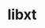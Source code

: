 ---
title: "libxt"
layout: cache
categories: [package, develop-2025-02-16]
meta: {"compilers": ["gcc@=11.1.0", "gcc@=11.4.0", "gcc@=13.2.0"], "num_specs": 5, "num_specs_by_stack": {"data-vis-sdk": 1, "e4s": 2, "e4s-rocm-external": 1, "hep": 1, "ml-linux-x86_64-rocm": 1, "root": 5}, "oss": ["ubuntu20.04", "ubuntu22.04", "ubuntu24.04"], "platforms": ["linux"], "stacks": ["data-vis-sdk", "e4s", "e4s-rocm-external", "hep", "ml-linux-x86_64-rocm", "root"], "targets": ["x86_64_v3"], "versions": ["1.3.0"]}
spec_details: [{"compiler": "gcc@=11.1.0", "hash": "josesiurv5qcoc6owbxcx3fc2xzsqv3t", "os": "ubuntu20.04", "platform": "linux", "size": "-", "stacks": ["data-vis-sdk", "root"], "tarball": "https://binaries.spack.io/develop-2025-02-16/build_cache/linux-ubuntu20.04-x86_64_v3/gcc-11.1.0/libxt-1.3.0/linux-ubuntu20.04-x86_64_v3-gcc-11.1.0-libxt-1.3.0-josesiurv5qcoc6owbxcx3fc2xzsqv3t.spack", "target": "x86_64_v3", "variants": ["build_system=autotools"], "versions": ["1.3.0"]}, {"compiler": "gcc@=11.4.0", "hash": "i7a5pibbj3q5vpfs4oickuqg4ppmvxvb", "os": "ubuntu22.04", "platform": "linux", "size": "-", "stacks": ["hep", "root"], "tarball": "https://binaries.spack.io/develop-2025-02-16/build_cache/linux-ubuntu22.04-x86_64_v3/gcc-11.4.0/libxt-1.3.0/linux-ubuntu22.04-x86_64_v3-gcc-11.4.0-libxt-1.3.0-i7a5pibbj3q5vpfs4oickuqg4ppmvxvb.spack", "target": "x86_64_v3", "variants": ["build_system=autotools"], "versions": ["1.3.0"]}, {"compiler": "gcc@=11.4.0", "hash": "puxlfidkrpmroveixaeb5vidsml55syy", "os": "ubuntu22.04", "platform": "linux", "size": "-", "stacks": ["e4s", "e4s-rocm-external", "root"], "tarball": "https://binaries.spack.io/develop-2025-02-16/build_cache/linux-ubuntu22.04-x86_64_v3/gcc-11.4.0/libxt-1.3.0/linux-ubuntu22.04-x86_64_v3-gcc-11.4.0-libxt-1.3.0-puxlfidkrpmroveixaeb5vidsml55syy.spack", "target": "x86_64_v3", "variants": ["build_system=autotools"], "versions": ["1.3.0"]}, {"compiler": "gcc@=11.4.0", "hash": "wrdjnfant5qy7gl2ih3m5p4tji2zqpaq", "os": "ubuntu22.04", "platform": "linux", "size": "-", "stacks": ["e4s", "root"], "tarball": "https://binaries.spack.io/develop-2025-02-16/build_cache/linux-ubuntu22.04-x86_64_v3/gcc-11.4.0/libxt-1.3.0/linux-ubuntu22.04-x86_64_v3-gcc-11.4.0-libxt-1.3.0-wrdjnfant5qy7gl2ih3m5p4tji2zqpaq.spack", "target": "x86_64_v3", "variants": ["build_system=autotools"], "versions": ["1.3.0"]}, {"compiler": "gcc@=13.2.0", "hash": "xmkba7veawovd2bh2yjnlckfbmikmjqd", "os": "ubuntu24.04", "platform": "linux", "size": "-", "stacks": ["ml-linux-x86_64-rocm", "root"], "tarball": "https://binaries.spack.io/develop-2025-02-16/build_cache/linux-ubuntu24.04-x86_64_v3/gcc-13.2.0/libxt-1.3.0/linux-ubuntu24.04-x86_64_v3-gcc-13.2.0-libxt-1.3.0-xmkba7veawovd2bh2yjnlckfbmikmjqd.spack", "target": "x86_64_v3", "variants": ["build_system=autotools"], "versions": ["1.3.0"]}]
---